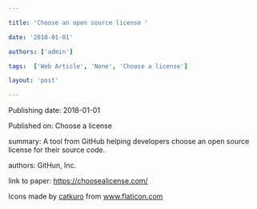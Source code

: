 ---
title: 'Choose an open source license '
date: '2018-01-01'
authors: ['admin']
tags:  ['Web Article', 'None', 'Choose a license']
layout: 'post'
---
Publishing date: 2018-01-01

Published on: Choose a license

summary: A tool from GitHub helping developers choose an open source license for their source code.

authors: GitHun, Inc.

link to paper: https://choosealicense.com/

Icons made by <a href="https://www.flaticon.com/free-icon/bookshelves_3576884" title="catkuro">catkuro</a> from <a href="https://www.flaticon.com/" title="Flaticon"> www.flaticon.com</a>